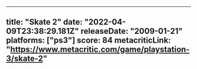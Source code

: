 
---
title: "Skate 2"
date: "2022-04-09T23:38:29.181Z"
releaseDate: "2009-01-21"
platforms: ["ps3"]
score: 84
metacriticLink: "https://www.metacritic.com/game/playstation-3/skate-2"
---
